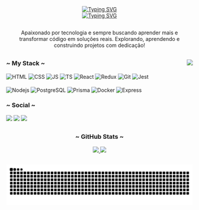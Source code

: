<div align="center">
  <a href="https://git.io/typing-svg"><img src="https://readme-typing-svg.demolab.com?font=Fira+Code&duration=1&pause=1000&color=6444FF&width=435&lines=Endrius+da+Silva+dos+Santos" alt="Typing SVG" /></a><br>
  <a href="https://git.io/typing-svg"><img src="https://readme-typing-svg.demolab.com?font=Fira+Code&duration=2000&pause=1000&color=6444FF&width=435&lines=Ol%C3%A1!+Seja+Muito+Bem+Vindo(a)!;Full-Stack+Developer" alt="Typing SVG" /></a>
</div>

##

<p align="center">Apaixonado por tecnologia e sempre buscando aprender mais e transformar código em soluções reais. Explorando, aprendendo e construindo projetos com dedicação!</p>

##

<img align="right" height="190px" src="https://i.pinimg.com/originals/2e/e8/8b/2ee88bf78e4f76001f59bad5e91a6a03.gif">

<div style="display: inline_block">
  <h3>~ My Stack ~</h3>
  <img align="center" alt="HTML" height="30" width="40" src="https://cdn.jsdelivr.net/gh/devicons/devicon/icons/html5/html5-original.svg">
  <img align="center" alt="CSS" height="30" width="40" src="https://cdn.jsdelivr.net/gh/devicons/devicon/icons/css3/css3-original.svg">
  <img align="center" alt="JS" height="30" width="40" src="https://cdn.jsdelivr.net/gh/devicons/devicon/icons/javascript/javascript-plain.svg">
  <img align="center" alt="TS" height="30" width="40" src="https://cdn.jsdelivr.net/gh/devicons/devicon@latest/icons/typescript/typescript-original.svg" />
  <img align="center" alt="React" height="30" width="40" src="https://cdn.jsdelivr.net/gh/devicons/devicon@latest/icons/react/react-original.svg" />
  <img align="center" alt="Redux" height="30" width="40" src="https://cdn.jsdelivr.net/gh/devicons/devicon@latest/icons/redux/redux-original.svg" />
  <img align="center" alt="Git" height="30" width="40"  src="https://cdn.jsdelivr.net/gh/devicons/devicon@latest/icons/git/git-original.svg" />
  <img align="center" alt="Jest" height="30" width="40" src="https://cdn.jsdelivr.net/gh/devicons/devicon@latest/icons/jest/jest-plain.svg" /><br><br>
  <img align="center" alt="Nodejs" height="30" width="40" src="https://cdn.jsdelivr.net/gh/devicons/devicon@latest/icons/nodejs/nodejs-original.svg" />
  <img align="center" alt="PostgreSQL" height="30" width="40" src="https://cdn.jsdelivr.net/gh/devicons/devicon@latest/icons/postgresql/postgresql-original.svg" />
  <img align="center" alt="Prisma" height="30" width="40" src="https://cdn.jsdelivr.net/gh/devicons/devicon@latest/icons/prisma/prisma-original.svg" />
  <img align="center" alt="Docker" height="30" width="40" src="https://cdn.jsdelivr.net/gh/devicons/devicon@latest/icons/docker/docker-plain.svg" />
  <img align="center" alt="Express" height="30" width="40" src="https://cdn.jsdelivr.net/gh/devicons/devicon@latest/icons/express/express-original.svg" />
</div>
 
<div>
  <h3>~ Social ~</h3>
  <a href="https://instagram.com/endrius_ss" target="_blank"><img src="https://img.shields.io/badge/-Instagram-%23E4405F?style=for-the-badge&logo=instagram&logoColor=white"></a>
  <a href = "mailto:endriussilvasantos@gmail.com"><img src="https://img.shields.io/badge/Gmail-D14836?style=for-the-badge&logo=gmail&logoColor=white" target="_blank"></a>
  <a href="https://www.linkedin.com/in/endrius-da-silva-dos-santos-8a7113328/" target="_blank"><img src="https://img.shields.io/badge/-LinkedIn-%230077B5?style=for-the-badge&logo=linkedin&logoColor=white"></a>
</div>

##

<div align="center">
  <h3>~ GitHub Stats ~</h3>
  <a href="https://github.com/endriusssantos">
   <img height="180em" src="https://github-readme-stats.vercel.app/api?username=endriusssantos&show_icons=true&theme=tokyonight&include_all_commits=true&count_private=true"/>
   <img height="180em" src="https://github-readme-stats.vercel.app/api/top-langs/?username=endriusssantos&layout=compact&langs_count=6&theme=tokyonight"/>
  </a>
</div>

##

<picture align="center">
  <source media="(prefers-color-scheme: dark)" srcset="https://raw.githubusercontent.com/endriusssantos/endriusssantos/output/github-contribution-grid-snake-dark.svg">
  <source media="(prefers-color-scheme: light)" srcset="https://raw.githubusercontent.com/endriusssantos/endriusssantos/output/github-contribution-grid-snake-dark.svg">
  <img align="center" alt="github contribution grid snake animation" src="https://raw.githubusercontent.com/endriusssantos/endriusssantos/output/github-contribution-grid-snake.svg">
</picture>
